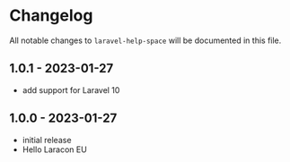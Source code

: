 # Changelog

All notable changes to `laravel-help-space` will be documented in this file.

## 1.0.1 - 2023-01-27

- add support for Laravel 10

## 1.0.0 - 2023-01-27

- initial release
- Hello Laracon EU
